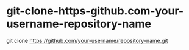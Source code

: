 # git-clone-https-github.com-your-username-repository-name
git clone https://github.com/your-username/repository-name.git
